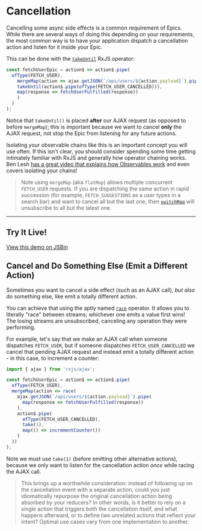 # Cancellation

Cancelling some async side effects is a common requirement of Epics. While there are several ways of doing this depending on your requirements, the most common way is to have your application dispatch a cancellation action and listen for it inside your Epic.

This can be done with the [`takeUntil`](https://rxjs-dev.firebaseapp.com/api/operators/takeUntil) RxJS operator:

```js
const fetchUserEpic = action$ => action$.pipe(
  ofType(FETCH_USER),
    mergeMap(action => ajax.getJSON(`/api/users/${action.payload}`).pipe(
    takeUntil(action$.pipe(ofType(FETCH_USER_CANCELLED))),
    map(response => fetchUserFulfilled(response))
    )
  )
);
```

Notice that `takeUntil()` is placed **after** our AJAX request (as opposed to before `mergeMap`); this is important because we want to cancel **only** the AJAX request, not stop the Epic from listening for any future actions.

Isolating your observable chains like this is an important concept you will use often. If this isn't clear, you should consider spending some time getting intimately familiar with RxJS and generally how operator chaining works. Ben Lesh [has a great video that explains how Observables work](https://www.youtube.com/watch?v=3LKMwkuK0ZE) and even covers isolating your chains!

> Note using `mergeMap` (aka `flatMap`) allows multiple concurrent `FETCH_USER` requests. If you are dispatching the same action in rapid succession (for example, `FETCH_SUGGESTIONS` as a user types in a search bar) and want to cancel all but the last one, then [`switchMap`](https://rxjs-dev.firebaseapp.com/api/operators/switchMap) will unsubscribe to all but the latest one.

* * *

## Try It Live!

<a class="jsbin-embed" href="https://jsbin.com/fivaca/embed?js,output&height=500px">View this demo on JSBin</a><script src="https://static.jsbin.com/js/embed.min.js?3.37.0"></script>

## Cancel and Do Something Else (Emit a Different Action)

Sometimes you want to cancel a side effect (such as an AJAX call), _but also_ do something else, like emit a totally different action.

You can achieve that using the aptly named [`race`](https://rxjs-dev.firebaseapp.com/api/index/function/race) operator. It allows you to literally "race" between streams; whichever one emits a value first wins! The losing streams are unsubscribed, canceling any operation they were performing.

For example, let's say that we make an AJAX call when someone dispatches `FETCH_USER`, but if someone dispatches `FETCH_USER_CANCELLED` we cancel that pending AJAX request and instead emit a totally different action - in this case, to increment a counter:

```js
import { ajax } from 'rxjs/ajax';

const fetchUserEpic = action$ => action$.pipe(
  ofType(FETCH_USER),
  mergeMap(action => race(
    ajax.getJSON(`/api/users/${action.payload}`).pipe(
      map(response => fetchUserFulfilled(response))
    ),
    action$.pipe(
      ofType(FETCH_USER_CANCELLED),
      take(1),
      map(() => incrementCounter())
    )
  ))
);
```

Note we must use `take(1)` (before emitting other alternative actions), because we only want to listen for the cancellation action _once_ while racing the AJAX call.

> This brings up a worthwhile consideration: instead of following up on the cancellation event with a separate action, could you just idiomatically repurpose the original cancellation action being absorbed by your reducers? In other words, is it better to rely on a single action that triggers both the cancellation itself, and what happens afterward, or to define two unrelated actions that reflect your intent? Optimal use cases vary from one implementation to another.

